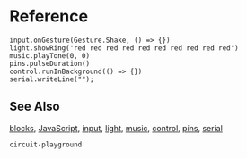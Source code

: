 # Reference

```namespaces
input.onGesture(Gesture.Shake, () => {})
light.showRing('red red red red red red red red red red')
music.playTone(0, 0)
pins.pulseDuration()
control.runInBackground(() => {})
serial.writeLine("");
```

## See Also

[blocks](/blocks), [JavaScript](/javascript), [input](/reference/input), [light](/reference/light), [music](/reference/music),
[control](/reference/control), [pins](/reference/pins), [serial](/reference/serial)

```package
circuit-playground
```